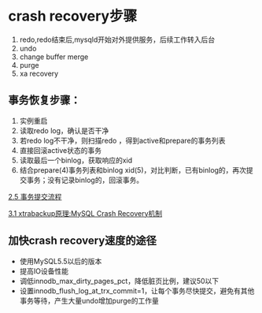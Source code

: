 # crash recovery步骤

1. redo,redo结束后,mysqld开始对外提供服务，后续工作转入后台
2. undo
3. change buffer merge
4. purge
5. xa recovery





## 事务恢复步骤：

1. 实例重启
2. 读取redo log，确认是否干净
3. 若redo log不干净，则扫描redo ，得到active和prepare的事务列表
4. 直接回滚active状态的事务
5. 读取最后一个binlog，获取响应的xid
6. 结合prepare(4)事务列表和binlog xid(5)，对比判断，已有binlog的，再次提交事务；没有记录binlog的，回滚事务。



 

 

[2.5 事务提交流程]()

[3.1 xtrabackup原理:MySQL Crash Recovery机制]()

 

## 加快crash recovery速度的途径

- 使用MySQL5.5以后的版本
- 提高IO设备性能
- 调低innodb_max_dirty_pages_pct，降低脏页比例，建议50以下
- 设置innodb_flush_log_at_trx_commit=1，让每个事务尽快提交，避免有其他事务等待，产生大量undo增加purge的工作量
